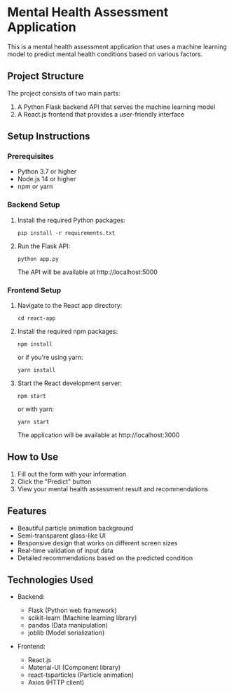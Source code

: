 # Mental Health Assessment Application

This is a mental health assessment application that uses a machine learning model to predict mental health conditions based on various factors.

## Project Structure

The project consists of two main parts:
1. A Python Flask backend API that serves the machine learning model
2. A React.js frontend that provides a user-friendly interface

## Setup Instructions

### Prerequisites
- Python 3.7 or higher
- Node.js 14 or higher
- npm or yarn

### Backend Setup

1. Install the required Python packages:
   ```
   pip install -r requirements.txt
   ```

2. Run the Flask API:
   ```
   python app.py
   ```
   The API will be available at http://localhost:5000

### Frontend Setup

1. Navigate to the React app directory:
   ```
   cd react-app
   ```

2. Install the required npm packages:
   ```
   npm install
   ```
   or if you're using yarn:
   ```
   yarn install
   ```

3. Start the React development server:
   ```
   npm start
   ```
   or with yarn:
   ```
   yarn start
   ```
   The application will be available at http://localhost:3000

## How to Use

1. Fill out the form with your information
2. Click the "Predict" button
3. View your mental health assessment result and recommendations

## Features

- Beautiful particle animation background
- Semi-transparent glass-like UI
- Responsive design that works on different screen sizes
- Real-time validation of input data
- Detailed recommendations based on the predicted condition

## Technologies Used

- Backend:
  - Flask (Python web framework)
  - scikit-learn (Machine learning library)
  - pandas (Data manipulation)
  - joblib (Model serialization)

- Frontend:
  - React.js
  - Material-UI (Component library)
  - react-tsparticles (Particle animation)
  - Axios (HTTP client)

